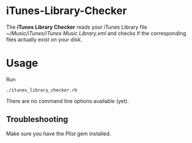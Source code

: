 iTunes-Library-Checker
======================

The **iTunes Library Checker** reads your iTunes Library file *~/Music/iTunes/iTunes Music Library.xml* and checks if the corresponding files actually exist on your disk.

# Usage
Run

	./itunes_library_checker.rb

There are no command line options available (yet).

## Troubleshooting
Make sure you have the *Plist* gem installed.